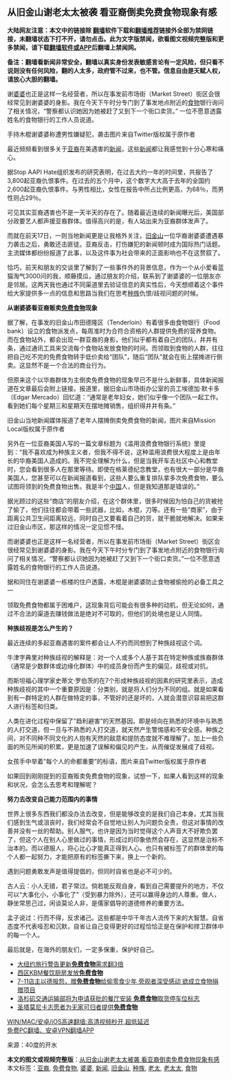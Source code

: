  <h2>从旧金山谢老太太被袭 看亚裔倒卖免费食物现象有感</h2> <p class="notice"><b>大陆网友注意：本文中的链接除 <a href="https://github.com/bannedbook/fanqiang" >翻墙</a>软件下载和<a href="https://github.com/killgcd/justmysocks/blob/master/README.md">翻墙推荐</a>链接外全部为禁网链接，未翻墙状态下打不开，请勿点击。此为文字版禁闻，欲看图文视频完整版和更多禁闻，请下载<a href="https://github.com/bannedbook/fanqiang">翻墙软件或APP</a>后翻墙上禁闻网。</p><p>备注：翻墙看新闻非常安全，翻墙以真实身份发表敏感言论有一定风险，但只看不说则没有任何风险，翻的人太多，政府管不过来，也不管。信息自由是天赋人权，请放心大胆的翻墙。</b></p>  <div class="entry"> <p id="summary">谢<a href="https://www.bannedbook.org/bnews/tag/%e5%a9%86%e5%a9%86/" class="st_tag internal_tag" rel="tag" title="标签 婆婆 下的日志">婆婆</a>也正是这样一名经营者，所以在事发前市场街（Market Street）街区会很经常见到谢婆婆的身影。我在今天下午时分专门到了事发地点附近的<a href="https://www.bannedbook.org/bnews/tag/%e9%a3%9f%e7%89%a9/" class="st_tag internal_tag" rel="tag" title="标签 食物 下的日志">食物</a>银行询问了相关情况，“警察都认识她因为她被赶了又到下一个街口卖货。” 一位不愿意透露姓名的食物银行的工作人员说道。</p> <p id="conimg">手持木棍谢婆婆称遭男性嫌疑犯，袭击图片来自Twitter版权属于原作者</p> <p>最近频频看到很多关于<a href="https://www.bannedbook.org/bnews/tag/%e4%ba%9a%e8%a3%94/" class="st_tag internal_tag" rel="tag" title="标签 亚裔 下的日志">亚裔</a>在美遇害的<span class='wp_keywordlink_affiliate'><a href="https://www.bannedbook.org/" title="新闻">新闻</a></span>，这些<a href="https://www.bannedbook.org/bnews/tag/%E6%96%B0%E9%97%BB/" class="st_tag internal_tag" rel="tag" title="标签 新闻 下的日志">新闻</a>都让我感觉到十分心寒和痛心。</p> <p>据Stop AAPI Hate组织发布的研究表明，在过去大约一年的时间里，共报告了3,800起亚裔仇恨事件。在过去的五个月中，这个数字大大高于去年的全国约2,600起亚裔仇恨事件。与男性相比，女性在报告中所占比例更高，为68％，而男性则占29％。</p> <p>可见其实亚裔遇害也不是一天半天的存在了。随着最近连续的新闻曝光后，美国部分政要艺人都声援亚裔群体。值得高兴的是，有人站出来为亚裔群体发声了。</p> <p>而就在前天17日，一则当地新闻更是让我格外关注，<a href="https://www.bannedbook.org/bnews/tag/%e6%97%a7%e9%87%91%e5%b1%b1/" class="st_tag internal_tag" rel="tag" title="标签 旧金山 下的日志">旧金山</a>一位华裔谢婆婆遭遇暴力袭击之后，勇敢还击匪徒。亚裔反击，打伤嫌犯的新闻顿时成为国际热门话题。主流媒体都纷纷报道了此事，以及这件事为社会带来的正面影响也不在这赘叙了。</p> <p>恰巧，前天和朋友的交谈里了解到了一些事件外的背景信息，作为一个从小爱看蓝猫淘气3000问的我，顺藤摸瓜，通过朋友的介绍，联系到了谢婆婆的一位朋友亦是邻居。这两天我也通过不同渠道里去验证信息的真实性后，今天想顺着这个事件给大家提供多一点的信息和思路当我们在思考<a href="https://www.bannedbook.org/bnews/tag/%E7%A7%8D%E6%97%8F/" class="st_tag internal_tag" rel="tag" title="标签 种族 下的日志">种族</a>仇恨/歧视问题的时候。</p>  <p><strong>从谢婆婆看亚裔贩卖<a href="https://www.bannedbook.org/bnews/tag/%E5%85%8D%E8%B4%B9%E9%A3%9F%E7%89%A9/" class="st_tag internal_tag" rel="tag" title="标签 免费食物 下的日志">免费食物</a>现象</strong></p> <p>据了解，在事发的旧金山市田德隆区（Tenderloin）有着很多由食物银行（Food bank）设立的食物派发点，每周准时为合符合资格的人群提供免费的营养食物。而在食物站外，都会出现一群亚裔的身影，他们似乎都有着自己的团队，井井有条，通过通讯工具来交流每个食物站发放食物的时间。而领取到食物的人群，往往把自己吃不完的免费食物转手低价卖给“团队”，随后“团队”就会在街上摆摊进行倒卖。这显然不是一个合法的商业行为。</p> <p>但原来这个以华裔群体为主倒卖免费食物的现象早已不是什么新鲜事，具体新闻报道在文章最后会附上链接。报道里，据旧金山市场街办公室的员工埃德加·默卡多（Edgar Mercado）回忆道：“通常是老年妇女，她们似乎像一个团队一起工作。看到她们每个星期三和星期天在摆地摊销售，组织得井井有条。”</p> <p>旧金山当地新闻媒体报道了老年人摆摊倒卖免费食物的新闻，图片来自Mission Local版权属于原作者</p> <p>另外在一位亚裔美国人写的一篇文章标题为《滥用浪费食物银行系统》里提到：“我不喜欢成为种族主义者，但我不得不说，这种滥用浪费很大程度上是由年长的华裔美国人造成的。我不完全理解为什么，但是当我开车去社区中心和教堂时，您会看到很多人在那里等待。即使在格莱德纪念教堂，也有很大一部分是华裔美国人，您甚至可以在新闻报道看到，这些人要么重复排队拿多次免费食物，要么试图将领到的免费食物出售。我是半个<span class='wp_keywordlink_affiliate'><a href="https://www.bannedbook.org/" title="中国" target="_blank">中国</a></span>人，但是我知道那是错误的。”</p> <p>据光顾过的这些“商店”的朋友介绍，在这个群体里，很多时候因为怕自己的货被抢了偷了，他们往往都会带着一些武器，比如，木棍，刀等。还有一些“商家”，由于距离公共卫生间距离较远，同时自己又要看着自己的货，就干脆就地解决。如果来过旧金山市区，那这样的情况一定见惯不怪。</p> <p>而谢婆婆也正是这样一名经营者，所以在事发前市场街（Market Street）街区会很经常见到谢婆婆的身影。我在今天下午时分专门到了事发地点附近的食物银行询问了相关情况，“警察都认识她因为她被赶了又到下一个街口卖货。”一位不愿意透露姓名的食物银行的工作人员说道。</p>  <p>据和同住在谢婆婆一栋楼的住户透露，木棍是谢婆婆防止食物被偷抢的必备工具之一</p> <p>领取免费食物都属于困难户，这现象背后可能会有很多种的动机，但无论如何，通过不合法的渠道去赚钱做法是绝对不可取的，但他们的处境也是让人同情。</p> <p><strong>种族歧视是怎么产生的？</strong></p> <p>最近连续的多起亚裔遇害的案件都会让人不约而同想到了种族歧视这个词。</p> <p>牛津字典里对种族歧视的解释是：对一个人或多个人基于其在特定种族或族裔群体（通常是少数群体或边缘化群体）中的成员身份而产生的偏见，歧视或对抗。</p> <p>而斯坦福心理学家史蒂文·罗伯茨的在7个形成种族歧视的因素的研究里表示，造成种族歧视的其中一个重要原因是：分类别，就是将人们分为不同的组。就是如果看到有一群特定的人群在做特定的事，不管好的还是坏的，人就会潜意识容易把这群人进行标签和归类。</p> <p>人类在进化过程中保留了“趋利避害”的天然基因。即是倾向在熟悉的环境中与熟悉的人打交道，但一旦与不熟悉的人打交道，就天然产生警惕感和不安全感。种族之间，对不同种不同文化的人抱有天然的敌意和提防态度就不难理解了。加上一些负面的所见所闻的积累，更是加速了误解和偏见的产生，从而催促发展成了歧视。</p>  <p>女孩手中举着&#8221;每个人的命都重要”的标语，图片来自Twitter版权属于原作者</p> <p>如果回到刚刚提到的亚裔贩卖免费食物的现象，试想一下，如果人看到这样的现象和状况，会怎么去思考和理解呢？</p> <p><strong>努力去改变自己能力范围内的事情</strong></p> <p>世界上很多东西我们都没办法去改变，但是能够改变的是我们自己本身。尤其当我们感到生气或沮丧时，我们经常会不自觉地让别人为问题负全责，但这对事情的改善并没有一丝的帮助。别人服气，也许是因为当时觉得这个人声音大不好欺负罢了，但这个人在别人心里做过的事情，形成过的印象依然会存在，这显然是治标不治本的。而以德服人，将心比心才能真正得到人心。也只有被标签了的群体里的每个人都一起努力，才能把原有的标签撕下来，换上一个新的。</p> <p>遇到问题勇敢发声是值得提倡的，但同时自省也是必不可少的。</p> <p>古人云：小人无错，君子常过。倘若能反观自身，看到自己需要提升的地方，不仅可以“大事化小，小事化了”（受到暴力除外），还可以赢得身边的人尊重。做人，静坐常思己过，闲谈莫论人非，是儒家倡导的道德修养的重要方法。</p> <p>孟子说过：行而不得，反求诸己。这些都是中华千年古人流传下来的大智慧。自省态度不代表哑忍和沉默，自省让自己变得更好的过程恰恰正是在保护和捍卫群体中的每一个人。</p>  <p>最后就是，在海外的朋友们，一定多保重，保护好自己。</p> <ul class='op-related-articles' title='相关阅读'> <li><a href='https://www.bannedbook.org/bnews/bannedvideo/20201028/1421576.html' target='_blank'>大纽约旅行警告更新<b>免费食物</b>需求翻3倍</a></li> <li><a href='https://www.bannedbook.org/bnews/worldnews/usa/20200422/1317004.html' target='_blank'>西区KBM餐饮厨房发放<b>免费食物</b></a></li> <li><a href='https://www.bannedbook.org/bnews/comments/20200421/1316229.html' target='_blank'>7-11店主以德报怨，赠<b>免费食物</b>给偷零食少年 旁观者深受感动 欲成立食物捐赠项目</a></li> <li><a href='https://www.bannedbook.org/bnews/worldnews/usa/20200404/1306465.html' target='_blank'>洛杉矶交通运输部将为申请获批的餐厅安装 <b>免费食物</b>取货停车位标志</a></li> <li><a href='https://www.bannedbook.org/bnews/worldnews/usa/20190820/1177594.html' target='_blank'>圣塔莫尼卡志愿者为无家可归者提供<b>免费食物</b></a></li> </ul> <p class="texttj"> <a href="https://github.com/bannedbook/fanqiang/wiki/V2ray%E6%9C%BA%E5%9C%BA" target="_blank">WIN/MAC/安卓/iOS高速翻墙:高清视频秒开,超低延迟</a><br/> <a href="https://github.com/bannedbook/fanqiang/wiki/%E7%A6%81%E9%97%BB%E7%BD%91%E5%AE%89%E5%8D%93%E7%BF%BB%E5%A2%99%E6%96%B0%E9%97%BBAPP" target="_blank">免费PC翻墙、安卓VPN翻墙APP</a></p><p> 来源：40度的开水 </p><a name='sharetosocial'></a>       <div><b>本文的图文或视频完整版</b>：<a href='https://www.bannedbook.org/bnews/comments/20210324/1511484.html'>从旧金山谢老太太被袭 看亚裔倒卖免费食物现象有感</a></div>  </div><!--END ENTRY--> <div class="postfooter"> <div>本文标签：<a href="https://www.bannedbook.org/bnews/tag/%e4%ba%9a%e8%a3%94/" rel="tag">亚裔</a>, <a href="https://www.bannedbook.org/bnews/tag/%E5%85%8D%E8%B4%B9%E9%A3%9F%E7%89%A9/" rel="tag">免费食物</a>, <a href="https://www.bannedbook.org/bnews/tag/%e5%a9%86%e5%a9%86/" rel="tag">婆婆</a>, <a href="https://www.bannedbook.org/bnews/tag/%E6%96%B0%E9%97%BB/" rel="tag">新闻</a>, <a href="https://www.bannedbook.org/bnews/tag/%e6%97%a7%e9%87%91%e5%b1%b1/" rel="tag">旧金山</a>, <a href="https://www.bannedbook.org/bnews/tag/%E7%A7%8D%E6%97%8F/" rel="tag">种族</a>, <a href="https://www.bannedbook.org/bnews/tag/%E8%80%81%E5%A4%AA/" rel="tag">老太</a>, <a href="https://www.bannedbook.org/bnews/tag/%E8%80%81%E5%A4%AA%E5%A4%AA/" rel="tag">老太太</a>, <a href="https://www.bannedbook.org/bnews/tag/%e9%a3%9f%e7%89%a9/" rel="tag">食物</a></div>  </div><!--END POSTFOOTER--> 